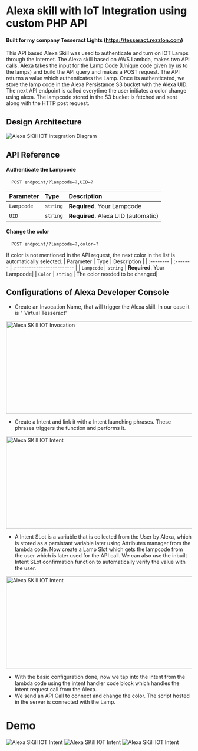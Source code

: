 
# Alexa skill with IoT Integration using custom PHP API 
#### Built for my company Tesseract Lights (https://tesseract.rezzlon.com)

This API based Alexa Skill was used to authenticate and turn on IOT Lamps through the Internet. The Alexa skill based on AWS Lambda, makes two API calls. Alexa takes the input for the Lamp Code (Unique code given by us to the lamps) and build the API query and makes a POST request. The API returns a value which authenticates the Lamp. Once its authenticated, we store the lamp code in the Alexa Persistance S3 bucket with the Alexa UID.
The next API endpoint is called everytime the user initiates a color change using alexa. The lampcode stored in the S3 bucket is fetched and sent along with the HTTP post request.


## Design Architecture

<img src="images/alexadiag.png" alt="Alexa SKill IOT integration Diagram" >


## API Reference

#### Authenticate the Lampcode

```http
  POST endpoint/?lampcode=?,UID=?
```

| Parameter | Type     | Description                |
| :-------- | :------- | :------------------------- |
| `Lampcode` | `string` | **Required**. Your Lampcode|
| `UID` | `string` | **Required**. Alexa UID (automatic)|

#### Change the color

```http
  POST endpoint/?lampcode=?,color=?
```
If color is not mentioned in the API request, the next color in the list is automatically selected.
| Parameter | Type     | Description                |
| :-------- | :------- | :------------------------- |
| `Lampcode` | `string` | **Required**. Your Lampcode|
| `Color` | `string` | The color needed to be changed|

  
## Configurations of Alexa Developer Console

- Create an Invocation Name, that will trigger the Alexa skill. In our case it is " Virtual Tesseract"

<img src="images/invocation.png" alt="Alexa SKill IOT Invocation" height="250" width="600" >

- Create a Intent and link it with a Intent launching phrases. These phrases triggers the function and performs it. 

<img src="images/intent.png" alt="Alexa SKill IOT Intent" height="250" width="600" >


- A Intent SLot is a variable that is collected from the User by Alexa, which is stored as a persistant variable later using Attributes manager from the lambda code. Now create a Lamp Slot which gets the lampcode from the user which is later used for the API call. We can also use the inbuilt Intent SLot confirmation function to automatically verify the value with the user. 

<img src="images/slot.png" alt="Alexa SKill IOT Intent" height="250" width="600" >

- With the basic configuration done, now we tap into the intent from the lambda code using the intent handler code block which handles the intent request call from the Alexa. 
- We send an API Call to connect and change the color. The script hosted in the server is connected with the Lamp.

# Demo

<img src="images/demo1.png" alt="Alexa SKill IOT Intent"  >
<img src="images/demo2.png" alt="Alexa SKill IOT Intent" >
<img src="images/demo3.png" alt="Alexa SKill IOT Intent">

